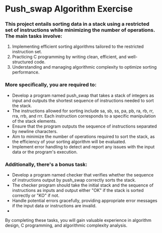 # Push_swap Algorithm Exercise

### This project entails sorting data in a stack using a restricted set of instructions while minimizing the number of operations. The main tasks involve:

   1. Implementing efficient sorting algorithms tailored to the restricted instruction set.
   2. Practicing C programming by writing clean, efficient, and well-structured code.
   3. Understanding and managing algorithmic complexity to optimize sorting performance.


### More specifically, you are required to:

- Develop a program named push_swap that takes a stack of integers as input and outputs the shortest sequence of instructions needed to sort the stack.
- The instructions allowed for sorting include sa, sb, ss, pa, pb, ra, rb, rr, rra, rrb, and rrr. Each instruction corresponds to a specific manipulation of the stack elements.
- Ensure that the program outputs the sequence of instructions separated by newline characters.
- Aim to minimize the number of operations required to sort the stack, as the efficiency of your sorting algorithm will be evaluated.
- Implement error handling to detect and report any issues with the input data or the program's execution.

### Additionally, there's a bonus task:

- Develop a program named checker that verifies whether the sequence of instructions output by push_swap correctly sorts the stack.
- The checker program should take the initial stack and the sequence of instructions as inputs and output either "OK" if the stack is sorted correctly or "KO" if not.
- Handle potential errors gracefully, providing appropriate error messages if the input data or instructions are invalid.
- 
By completing these tasks, you will gain valuable experience in algorithm design, C programming, and algorithmic complexity analysis.
